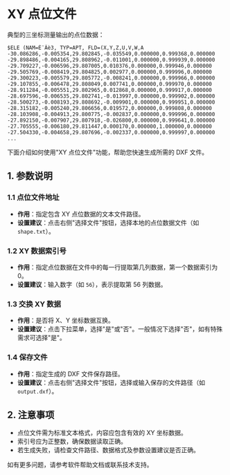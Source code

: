 # XY 点位文件

典型的三坐标测量输出的点位数据：
```
$ELE (NAM=É¨Ãè3, TYP=APT, FLD=(X,Y,Z,U,V,W,A
-30.086286,-0.005354,29.802845,-0.035549,0.000000,0.999368,0.000000
-29.898486,-0.004165,29.808962,-0.011001,0.000000,0.999939,0.000000
-29.709227,-0.006596,29.807005,0.010376,0.000000,0.999946,0.000000
-29.505769,-0.008419,29.804825,0.002977,0.000000,0.999996,0.000000
-29.300223,-0.005579,29.805772,-0.008241,0.000000,0.999966,0.000000
-29.107855,-0.006478,29.808049,0.007741,0.000000,0.999970,0.000000
-28.911284,-0.005551,29.802965,0.012868,0.000000,0.999917,0.000000
-28.697596,-0.006535,29.802741,-0.013997,0.000000,0.999902,0.000000
-28.500273,-0.008193,29.808692,-0.009901,0.000000,0.999951,0.000000
-28.315182,-0.005240,29.806656,0.019572,0.000000,0.999808,0.000000
-28.103908,-0.004913,29.800775,-0.002837,0.000000,0.999996,0.000000
-27.892150,-0.007907,29.807918,-0.026800,0.000000,0.999641,0.000000
-27.705555,-0.006180,29.811447,0.000170,0.000000,1.000000,0.000000
-27.504330,-0.004658,29.807696,-0.002337,0.000000,0.999997,0.000000
...
```

下面介绍如何使用"XY 点位文件"功能，帮助您快速生成所需的 DXF 文件。

## 1. 参数说明

### 1.1 点位文件地址
- **作用**：指定包含 XY 点位数据的文本文件路径。
- **设置建议**：点击右侧"选择文件"按钮，选择本地的点位数据文件（如 `shape.txt`）。

### 1.2 XY 数据索引号
- **作用**：指定点位数据在文件中的每一行提取第几列数据，第一个数据索引为 0。
- **设置建议**：输入数字（如 `56`），表示提取第 56 列数据。

### 1.3 交换 XY 数据
- **作用**：是否将 X、Y 坐标数据互换。
- **设置建议**：点击下拉菜单，选择"是"或"否"。一般情况下选择"否"，如有特殊需求可选择"是"。

### 1.4 保存文件
- **作用**：指定生成的 DXF 文件保存路径。
- **设置建议**：点击右侧"选择文件"按钮，选择或输入保存的文件路径（如 `output.dxf`）。

## 2. 注意事项
- 点位文件需为标准文本格式，内容应包含有效的 XY 坐标数据。
- 索引号应为正整数，确保数据读取正确。
- 若生成失败，请检查文件路径、数据格式及参数设置建议是否正确。

如有更多问题，请参考软件帮助文档或联系技术支持。

